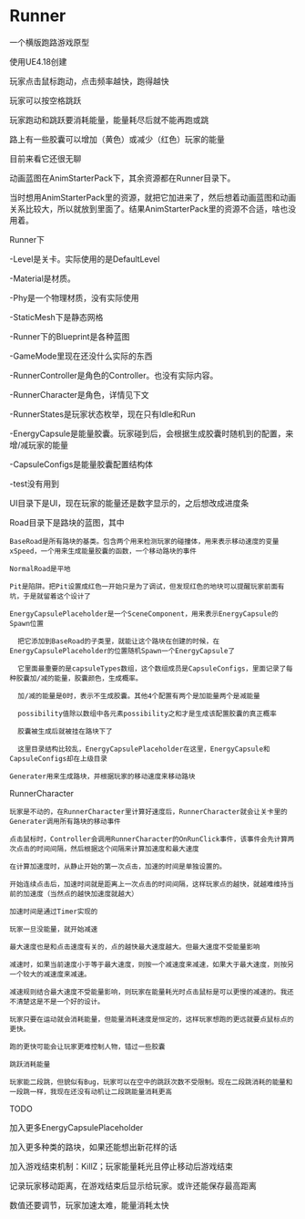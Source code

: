 # Runner
一个横版跑路游戏原型

使用UE4.18创建

玩家点击鼠标跑动，点击频率越快，跑得越快

玩家可以按空格跳跃

玩家跑动和跳跃要消耗能量，能量耗尽后就不能再跑或跳

路上有一些胶囊可以增加（黄色）或减少（红色）玩家的能量

目前来看它还很无聊  <br />




动画蓝图在AnimStarterPack下，其余资源都在Runner目录下。

当时想用AnimStarterPack里的资源，就把它加进来了，然后想着动画蓝图和动画关系比较大，所以就放到里面了。结果AnimStarterPack里的资源不合适，啥也没用着。

Runner下

  -Level是关卡。实际使用的是DefaultLevel
  
  -Material是材质。
  
  -Phy是一个物理材质，没有实际使用
  
  -StaticMesh下是静态网格
  
  
  
  -Runner下的Blueprint是各种蓝图
 
  -GameMode里现在还没什么实际的东西
  
  -RunnerController是角色的Controller。也没有实际内容。
  
  -RunnerCharacter是角色，详情见下文
  
  -RunnerStates是玩家状态枚举，现在只有Idle和Run
  
  -EnergyCapsule是能量胶囊。玩家碰到后，会根据生成胶囊时随机到的配置，来增/减玩家的能量
  
  -CapsuleConfigs是能量胶囊配置结构体
  
  -test没有用到
  
  
  
  UI目录下是UI，现在玩家的能量还是数字显示的，之后想改成进度条
  
  
  Road目录下是路块的蓝图，其中
  
    BaseRoad是所有路块的基类。包含两个用来检测玩家的碰撞体，用来表示移动速度的变量xSpeed，一个用来生成能量胶囊的函数，一个移动路块的事件
    
    NormalRoad是平地
    
    Pit是陷阱。把Pit设置成红色一开始只是为了调试，但发现红色的地块可以提醒玩家前面有坑，于是就留着这个设计了
    
    EnergyCapsulePlaceholder是一个SceneComponent，用来表示EnergyCapsule的Spawn位置
    
      把它添加到BaseRoad的子类里，就能让这个路块在创建的时候，在EnergyCapsulePlaceholder的位置随机Spawn一个EnergyCapsule了
      
      它里面最重要的是capsuleTypes数组，这个数组成员是CapsuleConfigs，里面记录了每种胶囊加/减的能量，胶囊颜色，生成概率。
      
      加/减的能量是0时，表示不生成胶囊。其他4个配置有两个是加能量两个是减能量
      
      possibility值除以数组中各元素possibility之和才是生成该配置胶囊的真正概率
      
      胶囊被生成后就被挂在路块下了
      
      这里目录结构比较乱，EnergyCapsulePlaceholder在这里，EnergyCapsule和CapsuleConfigs却在上级目录
      
    Generater用来生成路块，并根据玩家的移动速度来移动路块
    
    
    
  RunnerCharacter
  
    玩家是不动的，在RunnerCharacter里计算好速度后，RunnerCharacter就会让关卡里的Generater调用所有路块的移动事件
    
    点击鼠标时，Controller会调用RunnerCharacter的OnRunClick事件，该事件会先计算两次点击的时间间隔，然后根据这个间隔来计算加速度和最大速度
    
    在计算加速度时，从静止开始的第一次点击，加速的时间是单独设置的。
    
    开始连续点击后，加速时间就是距离上一次点击的时间间隔，这样玩家点的越快，就越难维持当前的加速度（当然点的越快加速度就越大）
    
    加速时间是通过Timer实现的
    
    玩家一旦没能量，就开始减速
    
    最大速度也是和点击速度有关的，点的越快最大速度越大。但最大速度不受能量影响
    
    减速时，如果当前速度小于等于最大速度，则按一个减速度来减速，如果大于最大速度，则按另一个较大的减速度来减速。
    
    减速规则结合最大速度不受能量影响，则玩家在能量耗光时点击鼠标是可以更慢的减速的。我还不清楚这是不是一个好的设计。
    
    玩家只要在运动就会消耗能量，但能量消耗速度是恒定的，这样玩家想跑的更远就要点鼠标点的更快。
    
    跑的更快可能会让玩家更难控制人物，错过一些胶囊
    
    跳跃消耗能量
    
    玩家能二段跳，但貌似有Bug，玩家可以在空中的跳跃次数不受限制。现在二段跳消耗的能量和一段跳一样，我现在还没有动机让二段跳能量消耗更高
    
    
    
TODO

  加入更多EnergyCapsulePlaceholder
  
  加入更多种类的路块，如果还能想出新花样的话
  
  加入游戏结束机制：KillZ；玩家能量耗光且停止移动后游戏结束
  
  记录玩家移动距离，在游戏结束后显示给玩家。或许还能保存最高距离
  
  数值还要调节，玩家加速太难，能量消耗太快
  
  
    
    
    
    
    
